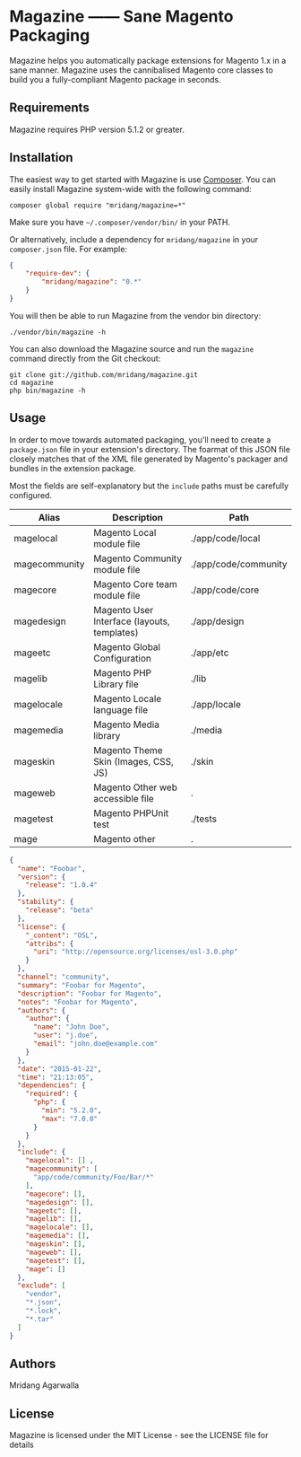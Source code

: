 # Magazine —— Sane Magento Packaging

Magazine helps you automatically package extensions for Magento 1.x in a sane manner. Magazine uses the cannibalised Magento core classes to build you a fully-compliant Magento package in seconds.

Requirements
------------

Magazine requires PHP version 5.1.2 or greater.

Installation
------------

The easiest way to get started with Magazine is use [Composer](http://getcomposer.org/). You can easily install Magazine system-wide with the following command:

    composer global require "mridang/magazine=*"

Make sure you have `~/.composer/vendor/bin/` in your PATH.

Or alternatively, include a dependency for `mridang/magazine` in your `composer.json` file. For example:

```json
{
    "require-dev": {
        "mridang/magazine": "0.*"
    }
}
```

You will then be able to run Magazine from the vendor bin directory:

    ./vendor/bin/magazine -h

You can also download the Magazine source and run the `magazine` command directly from the Git checkout:

    git clone git://github.com/mridang/magazine.git
    cd magazine
    php bin/magazine -h

Usage
-----

In order to move towards automated packaging, you'll need to create a `package.json` file in your extension's directory. The foarmat of this JSON file closely matches that of the XML file generated by Magento's packager and bundles in the extension package.

Most the fields are self-explanatory but the `include` paths must be carefully configured. 

| Alias          | Description                                     | Path                  | 
|----------------|-------------------------------------------------|-----------------------|
| magelocal      |  Magento Local module file                      |  ./app/code/local     |
| magecommunity  |  Magento Community module file                  |  ./app/code/community |
| magecore       |  Magento Core team module file                  |  ./app/code/core      |
| magedesign     |  Magento User Interface (layouts, templates)    |  ./app/design         |
| mageetc        |  Magento Global Configuration                   |  ./app/etc            |
| magelib        |  Magento PHP Library file                       |  ./lib                |
| magelocale     |  Magento Locale language file                   |  ./app/locale         |
| magemedia      |  Magento Media library                          |  ./media              |
| mageskin       |  Magento Theme Skin (Images, CSS, JS)           |  ./skin               |
| mageweb        |  Magento Other web accessible file              |  .                    |
| magetest       |  Magento PHPUnit test                           |  ./tests              |
| mage           |  Magento other                                  |  .                    |

```json
{
  "name": "Foobar",
  "version": {
    "release": "1.0.4"
  },
  "stability": {
    "release": "beta"
  },
  "license": {
    "_content": "OSL",
    "attribs": {
      "uri": "http://opensource.org/licenses/osl-3.0.php"
    }
  },
  "channel": "community",
  "summary": "Foobar for Magento",
  "description": "Foobar for Magento",
  "notes": "Foobar for Magento",
  "authors": {
    "author": {
      "name": "John Doe",
      "user": "j.doe",
      "email": "john.doe@example.com"
    }
  },
  "date": "2015-01-22",
  "time": "21:13:05",
  "dependencies": {
    "required": {
      "php": {
        "min": "5.2.0",
        "max": "7.0.0"
      }
    }
  },
  "include": {
    "magelocal": [] ,
    "magecommunity": [
      "app/code/community/Foo/Bar/*"
    ],
    "magecore": [],
    "magedesign": [],
    "mageetc": [],
    "magelib": [],
    "magelocale": [],
    "magemedia": [],
    "mageskin": [],
    "mageweb": [],
    "magetest": [],
    "mage": []
  },
  "exclude": [
    "vendor",
    "*.json",
    "*.lock",
    "*.tar"
  ]
}
```

Authors
-------

Mridang Agarwalla

License
-------

Magazine is licensed under the MIT License - see the LICENSE file for details
